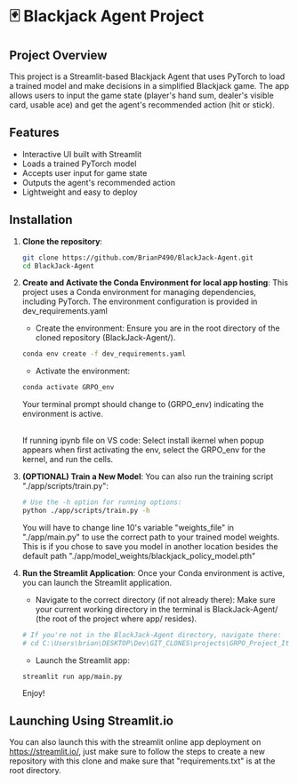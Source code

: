 # 🃏 Blackjack Agent Project

## Project Overview
This project is a Streamlit-based Blackjack Agent that uses PyTorch to load a trained model and make decisions in a simplified Blackjack game. The app allows users to input the game state (player's hand sum, dealer's visible card, usable ace) and get the agent's recommended action (hit or stick).

## Features
- Interactive UI built with Streamlit
- Loads a trained PyTorch model
- Accepts user input for game state
- Outputs the agent's recommended action
- Lightweight and easy to deploy

## Installation

1. **Clone the repository**:
   ```bash
   git clone https://github.com/BrianP490/BlackJack-Agent.git
   cd BlackJack-Agent
   ```
2. **Create and Activate the Conda Environment for local app hosting**:
   This project uses a Conda environment for managing dependencies, including PyTorch. The environment configuration is provided in dev_requirements.yaml
   
   - Create the environment: Ensure you are in the root directory of the cloned repository (BlackJack-Agent/). 
   ```bash
   conda env create -f dev_requirements.yaml
   ```

   - Activate the environment: 
   ```bash
   conda activate GRPO_env
   ```
   Your terminal prompt should change to (GRPO_env) indicating the environment is active.

   \
   If running ipynb file on VS code: Select install ikernel when popup appears when first activating the env, select the GRPO_env for the kernel, and run the cells.

3. **(OPTIONAL) Train a New Model**:
   You can also run the training script "./app/scripts/train.py":
      ```bash
      # Use the -h option for running options:
      python ./app/scripts/train.py -h
      ```
   You will have to change line 10's variable "weights_file" in "./app/main.py" to use the correct path to your trained model weights. This is if you chose to save you model in another location besides the default path "./app/model_weights/blackjack_policy_model.pth"

4. **Run the Streamlit Application**:
Once your Conda environment is active, you can launch the Streamlit application.

   - Navigate to the correct directory (if not already there): Make sure your current working directory in the terminal is BlackJack-Agent/ (the root of the project where app/ resides).
   ```bash
   # If you're not in the BlackJack-Agent directory, navigate there:
   # cd C:\Users\brian\DESKTOP\Dev\GIT_CLONES\projects\GRPO_Project_Iteration\BlackJack
   ```
   - Launch the Streamlit app:

   ```
   streamlit run app/main.py
   ```

   Enjoy!

## Launching Using Streamlit.io
You can also launch this with the streamlit online app deployment on https://streamlit.io/, just make sure to follow the steps to create a new repository with this clone and make sure that "requirements.txt" is at the root directory.